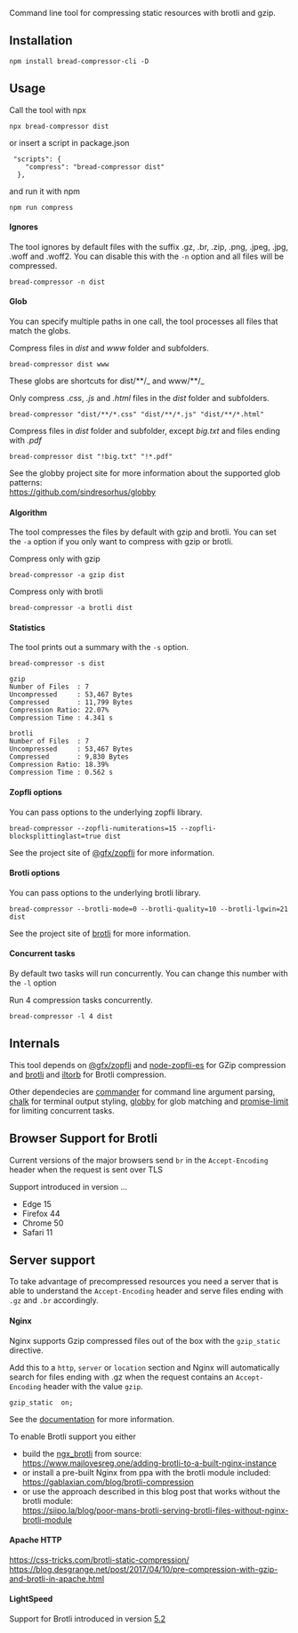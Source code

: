 Command line tool for compressing static resources with brotli and gzip.

## Installation

```
npm install bread-compressor-cli -D
```

## Usage

Call the tool with npx

```
npx bread-compressor dist
```

or insert a script in package.json

```
 "scripts": {
	"compress": "bread-compressor dist"
  },
```

and run it with npm

```
npm run compress
```

#### Ignores

The tool ignores by default files with the suffix .gz, .br, .zip, .png, .jpeg, .jpg, .woff and .woff2.
You can disable this with the `-n` option and all files will be compressed.

```
bread-compressor -n dist
```

#### Glob

You can specify multiple paths in one call, the tool processes all files that match the globs.

Compress files in _dist_ and _www_ folder and subfolders.

```
bread-compressor dist www
```

These globs are shortcuts for dist/\*\*/_ and www/\*\*/_

Only compress _.css_, _.js_ and _.html_ files in the _dist_ folder and subfolders.

```
bread-compressor "dist/**/*.css" "dist/**/*.js" "dist/**/*.html"
```

Compress files in _dist_ folder and subfolder, except _big.txt_ and files ending with _.pdf_

```
bread-compressor dist "!big.txt" "!*.pdf"
```

See the globby project site for more information about the supported glob patterns:  
https://github.com/sindresorhus/globby

#### Algorithm

The tool compresses the files by default with gzip and brotli. You can set the `-a` option
if you only want to compress with gzip or brotli.

Compress only with gzip

```
bread-compressor -a gzip dist
```

Compress only with brotli

```
bread-compressor -a brotli dist
```

#### Statistics

The tool prints out a summary with the `-s` option.

```
bread-compressor -s dist
```

```
gzip
Number of Files  : 7
Uncompressed     : 53,467 Bytes
Compressed       : 11,799 Bytes
Compression Ratio: 22.07%
Compression Time : 4.341 s

brotli
Number of Files  : 7
Uncompressed     : 53,467 Bytes
Compressed       : 9,830 Bytes
Compression Ratio: 18.39%
Compression Time : 0.562 s
```

#### Zopfli options

You can pass options to the underlying zopfli library.

```
bread-compressor --zopfli-numiterations=15 --zopfli-blocksplittinglast=true dist
```

See the project site of [@gfx/zopfli](https://github.com/gfx/universal-zopfli-js) for more information.

#### Brotli options

You can pass options to the underlying brotli library.

```
bread-compressor --brotli-mode=0 --brotli-quality=10 --brotli-lgwin=21 dist
```

See the project site of [brotli](https://www.npmjs.com/package/brotli) for more information.

#### Concurrent tasks

By default two tasks will run concurrently. You can change this number with the `-l` option

Run 4 compression tasks concurrently.

```
bread-compressor -l 4 dist
```

## Internals

This tool depends on [@gfx/zopfli](https://github.com/gfx/universal-zopfli-js) and [node-zopfli-es](https://github.com/jaeh/node-zopfli-es) for GZip compression
and [brotli](https://www.npmjs.com/package/brotli) and [iltorb](https://github.com/MayhemYDG/iltorb) for Brotli compression.

Other dependecies are [commander](https://github.com/tj/commander.js) for command line argument parsing, [chalk](https://github.com/chalk/chalk) for terminal output styling, [globby](https://github.com/sindresorhus/globby) for glob matching and [promise-limit](https://github.com/featurist/promise-limit) for limiting concurrent tasks.

## Browser Support for Brotli

Current versions of the major browsers send `br` in the `Accept-Encoding` header when the request is sent over TLS

Support introduced in version ...

- Edge 15
- Firefox 44
- Chrome 50
- Safari 11

## Server support

To take advantage of precompressed resources you need a server that is able to understand the `Accept-Encoding` header and serve files ending with `.gz` and `.br` accordingly.

#### Nginx

Nginx supports Gzip compressed files out of the box with the `gzip_static` directive.

Add this to a `http`, `server` or `location` section and Nginx will automatically search for files ending with .gz when the request contains an `Accept-Encoding` header with the value `gzip`.

```
gzip_static  on;
```

See the [documentation](http://nginx.org/en/docs/http/ngx_http_gzip_static_module.html) for more information.

To enable Brotli support you either

- build the [ngx_brotli](https://github.com/google/ngx_brotli) from source:  
  https://www.majlovesreg.one/adding-brotli-to-a-built-nginx-instance
- or install a pre-built Nginx from ppa with the brotli module included:  
  https://gablaxian.com/blog/brotli-compression
- or use the approach described in this blog post that works without the brotli module:  
  https://siipo.la/blog/poor-mans-brotli-serving-brotli-files-without-nginx-brotli-module

#### Apache HTTP

https://css-tricks.com/brotli-static-compression/  
https://blog.desgrange.net/post/2017/04/10/pre-compression-with-gzip-and-brotli-in-apache.html

#### LightSpeed

Support for Brotli introduced in version [5.2](https://www.litespeedtech.com/products/litespeed-web-server/release-log)
